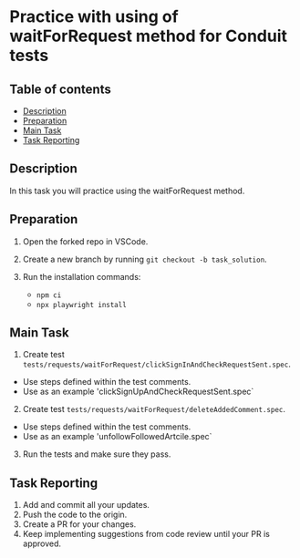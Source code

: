 # Practice with using of waitForRequest method for Conduit tests

## Table of contents

- [Description](#description)
- [Preparation](#preparation)
- [Main Task](#main-task)
- [Task Reporting](#task-reporting)

## Description

In this task you will practice using the waitForRequest method. 

## Preparation

1. Open the forked repo in VSCode.
2. Create a new branch by running `git checkout -b task_solution`.
3. Run the installation commands:

    - `npm ci`
    - `npx playwright install`


## Main Task
1. Create test `tests/requests/waitForRequest/clickSignInAndCheckRequestSent.spec`.
- Use steps defined within the test comments.
- Use as an example 'clickSignUpAndCheckRequestSent.spec`
2. Create test `tests/requests/waitForRequest/deleteAddedComment.spec`.
- Use steps defined within the test comments.
- Use as an example 'unfollowFollowedArtcile.spec`
3. Run the tests and make sure they pass.

## Task Reporting

1. Add and commit all your updates.
2. Push the code to the origin.
3. Create a PR for your changes.
4. Keep implementing suggestions from code review until your PR is approved.
